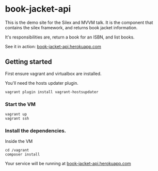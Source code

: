 # book-jacket-api

This is the demo site for the Silex and MVVM talk. It is the component that contains the silex framework, and returns book jacket information. 

It's responsibilities are, return a book for an ISBN, and list books.

See it in action: [book-jacket-api.herokuapp.com](http://book-jacket-api.herokuapp.com)

## Getting started

First ensure vagrant and virtualbox are installed.

You'll need the hosts updater plugin.

```
vagrant plugin install vagrant-hostsupdater
```

### Start the VM
```
vagrant up
vagrant ssh
```
### Install the dependencies.

Inside the VM
```
cd /vagrant
composer install
```

Your service will be running at [book-jacket-api.herokuapp.com](http://book-jacket-api.herokuapp.com)

